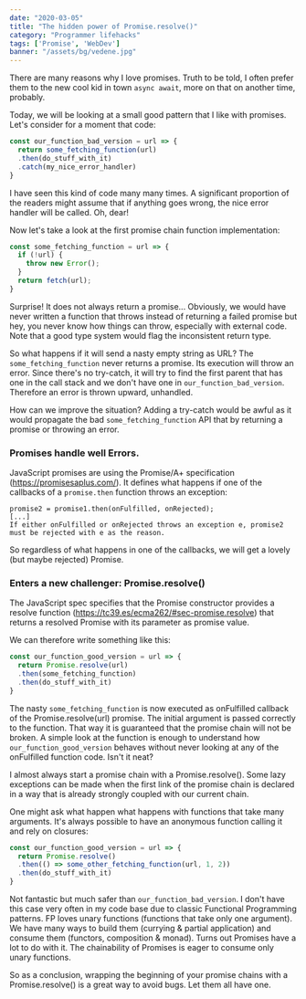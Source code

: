 ```yaml
---
date: "2020-03-05"
title: "The hidden power of Promise.resolve()"
category: "Programmer lifehacks"
tags: ['Promise', 'WebDev']
banner: "/assets/bg/vedene.jpg"
---
```


There are many reasons why I love promises. Truth to be told, I often prefer them to the new cool kid in town `async await`, more on that on another time, probably.

Today, we will be looking at a small good pattern that I like with promises.
Let's consider for a moment that code:

```javascript
const our_function_bad_version = url => {
  return some_fetching_function(url)
  .then(do_stuff_with_it)
  .catch(my_nice_error_handler)
}
```

I have seen this kind of code many many times. A significant proportion of the readers might assume that if anything goes wrong, the nice error handler will be called. Oh, dear!

Now let's take a look at the first promise chain function implementation:

```javascript
const some_fetching_function = url => {
  if (!url) {
    throw new Error();
  }
  return fetch(url);
}
```

Surprise! It does not always return a promise...
Obviously, we would have never written a function that throws instead of returning a failed promise but hey, you never know how things can throw, especially with external code. Note that a good type system would flag the inconsistent return type.

So what happens if it will send a nasty empty string as URL? The `some_fetching_function` never returns a promise. Its execution will throw an error. Since there's no try-catch, it will try to find the first parent that has one in the call stack and we don't have one in `our_function_bad_version`. Therefore an error is thrown upward, unhandled.

How can we improve the situation? Adding a try-catch would be awful as it would propagate the bad `some_fetching_function` API that by returning a promise or throwing an error.

### Promises handle well Errors.

JavaScript promises are using the Promise/A+ specification (https://promisesaplus.com/).
It defines what happens if one of the callbacks of a `promise.then` function throws an exception:

```
promise2 = promise1.then(onFulfilled, onRejected);
[...]
If either onFulfilled or onRejected throws an exception e, promise2 must be rejected with e as the reason.
```

So regardless of what happens in one of the callbacks, we will get a lovely (but maybe rejected) Promise.

### Enters a new challenger: Promise.resolve()

The JavaScript spec specifies that the Promise constructor provides a resolve function (https://tc39.es/ecma262/#sec-promise.resolve) that returns a resolved Promise with its parameter as promise value.

We can therefore write something like this:

```javascript
const our_function_good_version = url => {
  return Promise.resolve(url)
  .then(some_fetching_function)
  .then(do_stuff_with_it)
}
```

The nasty `some_fetching_function` is now executed as onFulfilled callback of the Promise.resolve(url) promise. The initial argument is passed correctly to the function. That way it is guaranteed that the promise chain will not be broken. A simple look at the function is enough to understand how `our_function_good_version` behaves without never looking at any of the onFulfilled function code. Isn't it neat?

I almost always start a promise chain with a Promise.resolve(). Some lazy exceptions can be made when the first link of the promise chain is declared in a way that is already strongly coupled with our current chain.

One might ask what happen what happens with functions that take many arguments. It's always possible to have an anonymous function calling it and rely on closures:

```javascript
const our_function_good_version = url => {
  return Promise.resolve()
  .then(() => some_other_fetching_function(url, 1, 2))
  .then(do_stuff_with_it)
}
```

Not fantastic but much safer than `our_function_bad_version`. I don't have this case very often in my code base due to classic Functional Programming patterns. FP loves unary functions (functions that take only one argument). We have many ways to build them (currying & partial application) and consume them (functors, composition & monad). Turns out Promises have a lot to do with it. The chainability of Promises is eager to consume only unary functions.

So as a conclusion, wrapping the beginning of your promise chains with a Promise.resolve() is a great way to avoid bugs. Let them all have one.